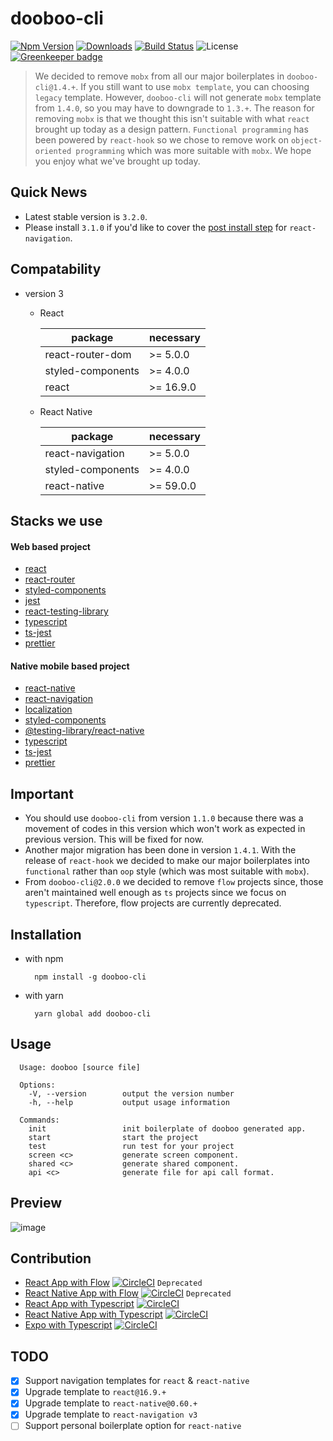 # dooboo-cli

[![Npm Version](http://img.shields.io/npm/v/dooboo-cli.svg?style=flat-square)](https://npmjs.org/package/dooboo-cli)
[![Downloads](http://img.shields.io/npm/dm/dooboo-cli.svg?style=flat-square)](https://npmjs.org/package/dooboo-cli)
[![Build Status](https://travis-ci.com/dooboolab/dooboo-cli.svg?branch=master)](https://travis-ci.com/dooboolab/dooboo-cli)
![License](http://img.shields.io/npm/l/dooboo-cli.svg?style=flat-square)
[![Greenkeeper badge](https://badges.greenkeeper.io/dooboolab/dooboo-cli.svg)](https://greenkeeper.io/)

> We decided to remove `mobx` from all our major boilerplates in `dooboo-cli@1.4.+`. If you still want to use `mobx template`, you can choosing `legacy` template. However, `dooboo-cli` will not generate `mobx` template from `1.4.0`, so you may have to downgrade to `1.3.+`. The reason for removing `mobx` is that we thought this isn't suitable with what `react` brought up today as a design pattern. `Functional programming` has been powered by `react-hook` so we chose to remove work on `object-oriented programming` which was more suitable with `mobx`. We hope you enjoy what we've brought up today.

## Quick News

- Latest stable version is `3.2.0`.
- Please install `3.1.0` if you'd like to cover the [post install step](https://reactnavigation.org/docs/en/getting-started.html) for `react-navigation`.

## Compatability

- version 3

  - React

    | package           | necessary |
    | ----------------- | --------- |
    | react-router-dom  | >= 5.0.0  |
    | styled-components | >= 4.0.0  |
    | react             | >= 16.9.0 |

  - React Native

    | package           | necessary |
    | ----------------- | --------- |
    | react-navigation  | >= 5.0.0  |
    | styled-components | >= 4.0.0  |
    | react-native      | >= 59.0.0 |

## Stacks we use

#### Web based project

- [react](https://github.com/facebook/react)
- [react-router](https://github.com/ReactTraining/react-router)
- [styled-components](https://github.com/styled-components/styled-components)
- [jest](https://github.com/facebook/jest)
- [react-testing-library](https://github.com/kentcdodds/react-testing-library)
- [typescript](https://github.com/Microsoft/TypeScript)
- [ts-jest](https://github.com/kulshekhar/ts-jest)
- [prettier](https://prettier.io)

#### Native mobile based project

- [react-native](https://github.com/facebook/react-native)
- [react-navigation](https://github.com/react-navigation/react-navigation)
- [localization](https://github.com/stefalda/ReactNativeLocalization)
- [styled-components](https://github.com/styled-components/styled-components)
- [@testing-library/react-native](https://github.com/testing-library/native-testing-library)
- [typescript](https://github.com/Microsoft/TypeScript)
- [ts-jest](https://github.com/kulshekhar/ts-jest)
- [prettier](https://prettier.io)

## Important

- You should use `dooboo-cli` from version `1.1.0` because there was a movement of codes in this version which won't work as expected in previous version. This will be fixed for now.
- Another major migration has been done in version `1.4.1`. With the release of `react-hook` we decided to make our major boilerplates into `functional` rather than `oop` style (which was most suitable with `mobx`).
- From `dooboo-cli@2.0.0` we decided to remove `flow` projects since, those aren't maintained well enough as `ts` projects since we focus on `typescript`. Therefore, flow projects are currently deprecated.

## Installation

- with npm
  ```
    npm install -g dooboo-cli
  ```
- with yarn
  ```
    yarn global add dooboo-cli
  ```

## Usage

```
  Usage: dooboo [source file]

  Options:
    -V, --version        output the version number
    -h, --help           output usage information

  Commands:
    init                 init boilerplate of dooboo generated app.
    start                start the project
    test                 run test for your project
    screen <c>           generate screen component.
    shared <c>           generate shared component.
    api <c>              generate file for api call format.
```

## Preview

![image](https://user-images.githubusercontent.com/27461460/63132984-1798d080-bffe-11e9-9b4d-672662b79540.png)

## Contribution

- [React App with Flow](https://github.com/react-native-seoul/dooboo-frontend-js) [![CircleCI](https://circleci.com/gh/dooboolab/dooboo-frontend-js.svg?style=shield)](https://circleci.com/gh/dooboolab/dooboo-frontend-js) `Deprecated`
- [React Native App with Flow](https://github.com/react-native-seoul/dooboo-native-js) [![CircleCI](https://circleci.com/gh/dooboolab/dooboo-frontend-js.svg?style=shield)](https://circleci.com/gh/dooboolab/dooboo-native-js) `Deprecated`
- [React App with Typescript](https://github.com/react-native-seoul/dooboo-frontend-ts) [![CircleCI](https://circleci.com/gh/dooboolab/dooboo-frontend-js.svg?style=shield)](https://circleci.com/gh/dooboolab/dooboo-frontend-ts)
- [React Native App with Typescript](https://github.com/react-native-seoul/dooboo-native-ts) [![CircleCI](https://circleci.com/gh/dooboolab/dooboo-frontend-js.svg?style=shield)](https://circleci.com/gh/dooboolab/dooboo-native-ts)
- [Expo with Typescript](https://github.com/react-native-seoul/dooboo-expo) [![CircleCI](https://circleci.com/gh/dooboolab/dooboo-expo.svg?style=shield)](https://circleci.com/gh/dooboolab/dooboo-expo)

## TODO

- [x] Support navigation templates for `react` & `react-native`
- [x] Upgrade template to `react@16.9.+`
- [x] Upgrade template to `react-native@0.60.+`
- [x] Upgrade template to `react-navigation v3`
- [ ] Support personal boilerplate option for `react-native`
